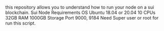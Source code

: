 this repository allows you to understand how to run your node on a sui blockchain.
Sui Node Requirements
 OS Ubuntu 18.04 or 20.04
 10 CPUs
 32GB RAM
 1000GB Storage
Port 9000, 9184
 Need Super user or root for run this script.
